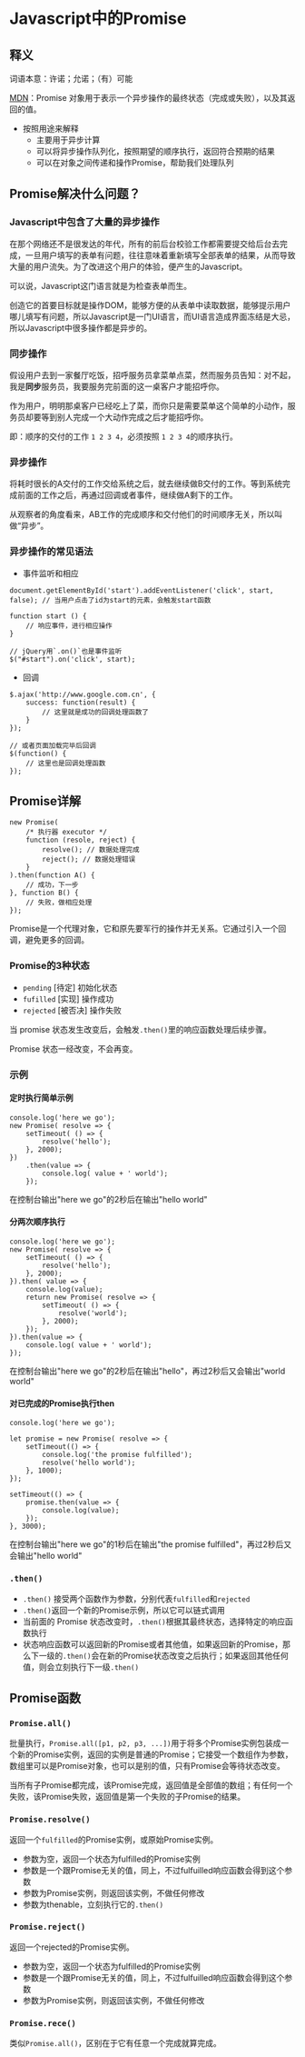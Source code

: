 # Javascript中的Promise

## 释义

词语本意：许诺；允诺；（有）可能

[MDN](https://developer.mozilla.org/zh-CN/docs/Web/JavaScript/Reference/Global_Objects/Promise)：Promise 对象用于表示一个异步操作的最终状态（完成或失败），以及其返回的值。

* 按照用途来解释
    - 主要用于异步计算
    - 可以将异步操作队列化，按照期望的顺序执行，返回符合预期的结果
    - 可以在对象之间传递和操作Promise，帮助我们处理队列

## Promise解决什么问题？

### Javascript中包含了大量的异步操作

在那个网络还不是很发达的年代，所有的前后台校验工作都需要提交给后台去完成，一旦用户填写的表单有问题，往往意味着重新填写全部表单的结果，从而导致大量的用户流失。为了改进这个用户的体验，便产生的Javascript。

可以说，Javascript这门语言就是为检查表单而生。

创造它的首要目标就是操作DOM，能够方便的从表单中读取数据，能够提示用户哪儿填写有问题，所以Javascript是一门UI语言，而UI语言造成界面冻结是大忌，所以Javascript中很多操作都是异步的。


### 同步操作

假设用户去到一家餐厅吃饭，招呼服务员拿菜单点菜，然而服务员告知：对不起，我是**同步**服务员，我要服务完前面的这一桌客户才能招呼你。

作为用户，明明那桌客户已经吃上了菜，而你只是需要菜单这个简单的小动作，服务员却要等到别人完成一个大动作完成之后才能招呼你。

即：顺序的交付的工作 `1 2 3 4`，必须按照 `1 2 3 4`的顺序执行。

### 异步操作

将耗时很长的A交付的工作交给系统之后，就去继续做B交付的工作。等到系统完成前面的工作之后，再通过回调或者事件，继续做A剩下的工作。

从观察者的角度看来，AB工作的完成顺序和交付他们的时间顺序无关，所以叫做“异步”。

### 异步操作的常见语法

- 事件监听和相应

```
document.getElementById('start').addEventListener('click', start, false); // 当用户点击了id为start的元素，会触发start函数

function start () {
    // 响应事件，进行相应操作
}

// jQuery用`.on()`也是事件监听
$("#start").on('click', start);
```

- 回调

```
$.ajax('http://www.google.com.cn', {
    success: function(result) {
        // 这里就是成功的回调处理函数了
    }
});

// 或者页面加载完毕后回调
$(function() {
    // 这里也是回调处理函数
});
```

## Promise详解

```
new Promise(
    /* 执行器 executor */
    function (resole, reject) {
        resolve(); // 数据处理完成
        reject(); // 数据处理错误
    }
).then(function A() {
    // 成功，下一步
}, function B() {
    // 失败，做相应处理
});
```

Promise是一个代理对象，它和原先要军行的操作并无关系。它通过引入一个回调，避免更多的回调。

### Promise的3种状态

- `pending` [待定] 初始化状态
- `fufilled` [实现] 操作成功
- `rejected` [被否决] 操作失败

当 promise 状态发生改变后，会触发`.then()`里的响应函数处理后续步骤。

Promise 状态一经改变，不会再变。

### 示例
#### 定时执行简单示例

```
console.log('here we go');
new Promise( resolve => {
    setTimeout( () => {
        resolve('hello');
    }, 2000);
})
    .then(value => {
        console.log( value + ' world');
    });
```

在控制台输出"here we go"的2秒后在输出"hello world"

#### 分两次顺序执行

```
console.log('here we go');
new Promise( resolve => {
    setTimeout( () => {
        resolve('hello');
    }, 2000);
}).then( value => {
    console.log(value);
    return new Promise( resolve => {
        setTimeout( () => {
            resolve('world');
        }, 2000);
    });
}).then(value => {
    console.log( value + ' world');
});
```
在控制台输出"here we go"的2秒后在输出"hello"，再过2秒后又会输出"world world"

#### 对已完成的Promise执行then

```
console.log('here we go');

let promise = new Promise( resolve => {
    setTimeout(() => {
        console.log('the promise fulfilled');
        resolve('hello world');
    }, 1000);
});

setTimeout(() => {
    promise.then(value => {
        console.log(value);
    });
}, 3000);
```

在控制台输出"here we go"的1秒后在输出"the promise fulfilled"，再过2秒后又会输出"hello world"


### `.then()`

* `.then()` 接受两个函数作为参数，分别代表`fulfilled`和`rejected`
* `.then()`返回一个新的Promise示例，所以它可以链式调用
* 当前面的 Promise 状态改变时，`.then()`根据其最终状态，选择特定的响应函数执行
* 状态响应函数可以返回新的Promise或者其他值，如果返回新的Promise，那么下一级的`.then()`会在新的Promise状态改变之后执行；如果返回其他任何值，则会立刻执行下一级`.then()`


## Promise函数

### `Promise.all()`

批量执行，`Promise.all([p1, p2, p3, ...])`用于将多个Promise实例包装成一个新的Promise实例，返回的实例是普通的Promise；它接受一个数组作为参数，数组里可以是Promise对象，也可以是别的值，只有Promise会等待状态改变。

当所有子Promise都完成，该Promise完成，返回值是全部值的数组；有任何一个失败，该Promise失败，返回值是第一个失败的子Promise的结果。

### `Promise.resolve()`

返回一个`fulfilled`的Promise实例，或原始Promise实例。

* 参数为空，返回一个状态为fulfilled的Promise实例
* 参数是一个跟Promise无关的值，同上，不过fulfuilled响应函数会得到这个参数
* 参数为Promise实例，则返回该实例，不做任何修改
* 参数为thenable，立刻执行它的`.then()`

### `Promise.reject()`

返回一个rejected的Promise实例。

* 参数为空，返回一个状态为fulfilled的Promise实例
* 参数是一个跟Promise无关的值，同上，不过fulfuilled响应函数会得到这个参数
* 参数为Promise实例，则返回该实例，不做任何修改

### `Promise.rece()`

类似`Promise.all()`，区别在于它有任意一个完成就算完成。





